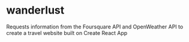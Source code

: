 # wanderlust
Requests information from the Foursquare API and OpenWeather API to create a travel website built on Create React App
